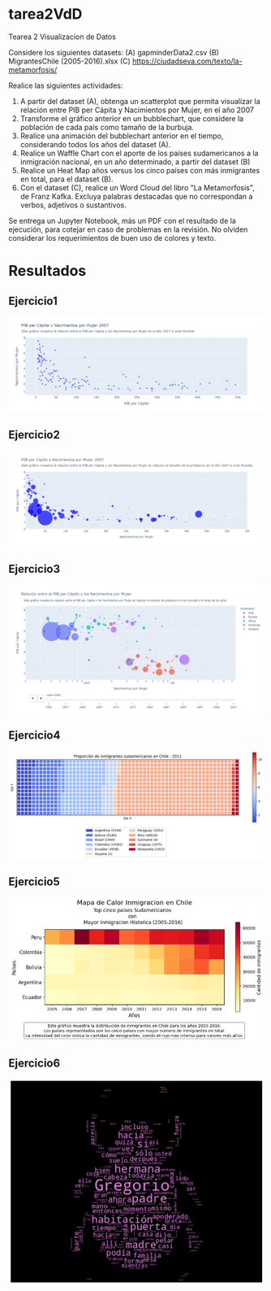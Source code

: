 # tarea2VdD
Tearea 2 Visualizacion de Datos

Considere los siguientes datasets:
(A) gapminderData2.csv
(B) MigrantesChile (2005-2016).xlsx
(C) https://ciudadseva.com/texto/la-metamorfosis/

Realice las siguientes actividades:
1. A partir del dataset (A), obtenga un scatterplot que permita visualizar la relación entre PIB per Cápita y Nacimientos por Mujer, en el año 2007
2. Transforme el gráfico anterior en un bubblechart, que considere la población de cada país como tamaño de la burbuja.
3. Realice una animación del bubblechart anterior en el tiempo, considerando todos los años del dataset (A).
4. Realice un Waffle Chart con el aporte de los países sudamericanos a la inmigración nacional, en un año determinado, a partir del dataset (B)
5. Realice un Heat Map años versus los cinco países con más inmigrantes en total, para el dataset (B).
6. Con el dataset (C), realice un Word Cloud del libro "La Metamorfosis", de Franz Kafka. Excluya palabras destacadas que no correspondan a verbos, adjetivos o sustantivos.

Se entrega un Jupyter Notebook, más un PDF con el resultado de la ejecución, para cotejar en caso de problemas en la revisión. No olviden considerar los requerimientos de buen uso de colores y texto.

# Resultados
## Ejercicio1
![Logo1 de mi proyecto](https://github.com/mfurniel/tarea2VdD/blob/master/graficos_imagenes/ejercicio1.png)

## Ejercicio2
![Logo2 de mi proyecto](https://github.com/mfurniel/tarea2VdD/blob/master/graficos_imagenes/ejercicio2.png)

## Ejercicio3
![Logo3 de mi proyecto](https://github.com/mfurniel/tarea2VdD/blob/master/graficos_imagenes/ejercicio3.png)

## Ejercicio4
![Logo4 de mi proyecto](https://github.com/mfurniel/tarea2VdD/blob/master/graficos_imagenes/ejercicio4.png)

## Ejercicio5
![Logo5 de mi proyecto](https://github.com/mfurniel/tarea2VdD/blob/master/graficos_imagenes/ejercicio5.png)

## Ejercicio6
![Logo6 de mi proyecto](https://github.com/mfurniel/tarea2VdD/blob/master/graficos_imagenes/ejercicio6.png)
